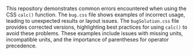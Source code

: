 This repository demonstrates common errors encountered when using the CSS `calc()` function.  The `bug.css` file shows examples of incorrect usage, leading to unexpected results or layout issues.  The `bugSolution.css` file provides corrected versions, highlighting best practices for using `calc()` to avoid these problems.  These examples include issues with missing units, incompatible units, and the importance of parentheses for operator precedence.